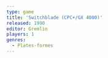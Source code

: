 ```yaml
---
type: game
title: 'Switchblade (CPC+/GX 4000)'
released: 1990
editor: Gremlin
players: 1
genres:
  - Plates-formes
---
```

